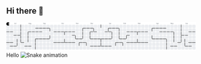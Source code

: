 ## Hi there 👋

<!--
**AnkitWaghinkar/AnkitWaghinkar** is a ✨ _special_ ✨ repository because its `README.md` (this file) appears on your GitHub profile.

Here are some ideas to get you started:

- 🔭 I’m currently working on ...
- 🌱 I’m currently learning ...
- 👯 I’m looking to collaborate on ...
- 🤔 I’m looking for help with ...
- 💬 Ask me about ...
- 📫 How to reach me: ...
- 😄 Pronouns: ...
- ⚡ Fun fact: ...
-->

<picture>
  <source media="(prefers-color-scheme: dark)" srcset="https://raw.githubusercontent.com/AnkitWaghinkar/AnkitWaghinkar/output/pacman-contribution-graph-dark.svg">
  <source media="(prefers-color-scheme: light)" srcset="https://raw.githubusercontent.com/AnkitWaghinkar/AnkitWaghinkar/output/pacman-contribution-graph.svg">
  <img alt="pacman contribution graph" src="https://raw.githubusercontent.com/AnkitWaghinkar/AnkitWaghinkar/output/pacman-contribution-graph.svg">
</picture>
 Hello

<img src="https://raw.githubusercontent.com/AnkitWaghinkar/AnkitWaghinkar/output/snake.svg" alt="Snake animation" />

###
